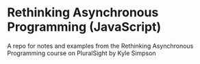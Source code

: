 # Rethinking Asynchronous Programming (JavaScript)

A repo for notes and examples from the Rethinking Asynchronous Programming course on PluralSight by Kyle Simpson
